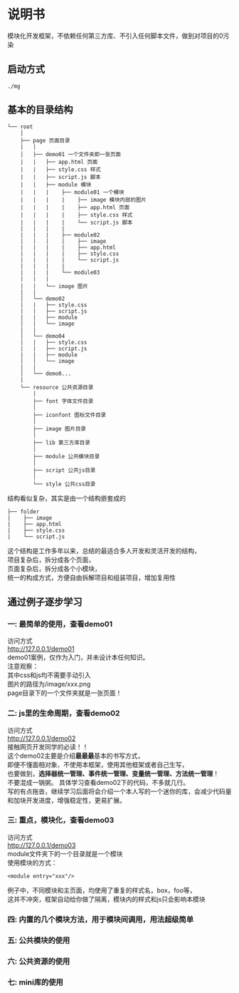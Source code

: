 # 说明书
模块化开发框架，不依赖任何第三方库、不引入任何脚本文件，做到对项目的0污染  

## 启动方式
```./mg```
## 基本的目录结构
```
└── root  
    │ 
    ├── page 页面目录
    |   |
    │   ├── demo01 一个文件夹即一张页面
    |   |   ├── app.html 页面
    |   |   ├── style.css 样式
    |   |   ├── script.js 脚本
    |   |   ├── module 模块
    |   |   |    ├── module01 一个模块
    |   |   |    |    ├── image 模块内部的图片
    |   |   |    |    ├── app.html 页面
    |   |   |    |    ├── style.css 样式
    |   |   |    |    └── script.js 脚本
    |   |   |    |
    |   |   |    ├── module02
    |   |   |    |    ├── image
    |   |   |    |    ├── app.html
    |   |   |    |    ├── style.css
    |   |   |    |    └── script.js
    |   |   |    |
    |   |   |    └── module03
    |   |   |
    │   │   └── image 图片
    |   |
    │   └── demo02  
    |   |   ├── style.css
    |   |   ├── script.js
    |   |   ├── module
    │   │   └── image
    |   |
    │   └── demo04
    |   |   ├── style.css
    |   |   ├── script.js
    |   |   ├── module
    │   │   └── image
    |   |
    │   └── demo0...
    |
    └── resource 公共资源目录 
        |   
        ├── font 字体文件目录 
        │
        ├── iconfont 图标文件目录
        │   
        ├── image 图片目录
        │   
        ├── lib 第三方库目录
        │   
        ├── module 公共模块目录
        │   
        ├── script 公共js目录
        │   
        └── style 公共css目录 
```  
结构看似复杂，其实是由一个结构嵌套成的
```
├── folder 
|    ├── image
|    ├── app.html
|    ├── style.css
|    └── script.js
```  
这个结构是工作多年以来，总结的最适合多人开发和灵活开发的结构，  
项目复杂后，拆分成各个页面，   
页面复杂后，拆分成各个小模块，   
统一的构成方式，方便自由拆解项目和组装项目，增加复用性
## 通过例子逐步学习
### 一: 最简单的使用，查看demo01
访问方式  
http://127.0.0.1/demo01  
demo01案例，仅作为入门，并未设计本任何知识。  
注意观察：  
其中css和js均不需要手动引入  
图片的路径为/image/xxx.png  
page目录下的一个文件夹就是一张页面！  
### 二: js里的生命周期，查看demo02
访问方式  
http://127.0.0.1/demo02  
接触网页开发同学的必读！！  
这个demo02主要是介绍**最最最**基本的书写方式，  
即便不懂面相对象、不使用本框架，使用其他框架或者自己生写，  
也要做到，**选择器统一管理、事件统一管理、变量统一管理、方法统一管理**！  
不要混成一锅粥。
具体学习查看demo02下的代码，不多就几行。  
写的有点拖沓，继续学习后面将会介绍一个本人写的一个迷你的库，会减少代码量和加块开发进度，增强稳定性，更易扩展。  
### 三: 重点，模块化，查看demo03
访问方式  
http://127.0.0.1/demo03  
module文件夹下的一个目录就是一个模块  
使用模块的方式：  
```
<module entry="xxx"/>
```
例子中，不同模块和主页面，均使用了重复的样式名，box，foo等，  
这并不冲突，框架自动给你做了隔离，模块内的样式和js只会影响本模块
### 四: 内置的几个模块方法，用于模块间调用，用法超级简单
### 五: 公共模块的使用
### 六: 公共资源的使用
### 七: mini库的使用

